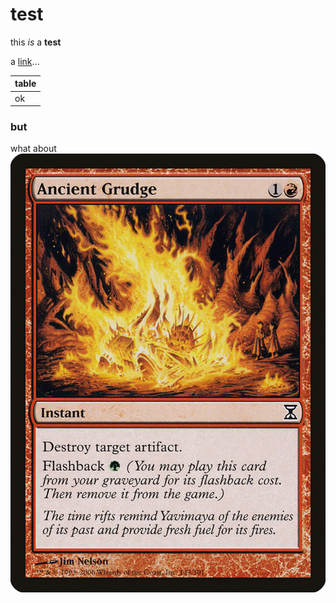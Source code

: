 # test

this _is_ a **test**

a [link](http://www.google.com)...

| table |
| ----- |
| ok    |

### but

what about ![ref][ref]

[ref]: ./images/cards/ancient-grudge.jpg 'this is alt text'

